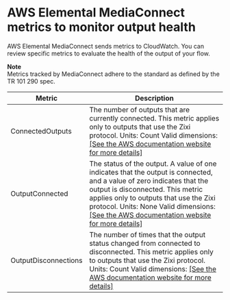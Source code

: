 # AWS Elemental MediaConnect metrics to monitor output health<a name="monitor-with-cloudwatch-metrics-output-health"></a>

AWS Elemental MediaConnect sends metrics to CloudWatch\. You can review specific metrics to evaluate the health of the output of your flow\. 

**Note**  
Metrics tracked by MediaConnect adhere to the standard as defined by the TR 101 290 spec\.


| Metric | Description | 
| --- | --- | 
| ConnectedOutputs |  The number of outputs that are currently connected\. This metric applies only to outputs that use the Zixi protocol\.  Units: Count Valid dimensions:  [\[See the AWS documentation website for more details\]](http://docs.aws.amazon.com/mediaconnect/latest/ug/monitor-with-cloudwatch-metrics-output-health.html)  | 
| OutputConnected |  The status of the output\. A value of one indicates that the output is connected, and a value of zero indicates that the output is disconnected\. This metric applies only to outputs that use the Zixi protocol\. Units: None Valid dimensions: [\[See the AWS documentation website for more details\]](http://docs.aws.amazon.com/mediaconnect/latest/ug/monitor-with-cloudwatch-metrics-output-health.html)  | 
| OutputDisconnections |  The number of times that the output status changed from connected to disconnected\. This metric applies only to outputs that use the Zixi protocol\. Units: Count Valid dimensions: [\[See the AWS documentation website for more details\]](http://docs.aws.amazon.com/mediaconnect/latest/ug/monitor-with-cloudwatch-metrics-output-health.html)  | 